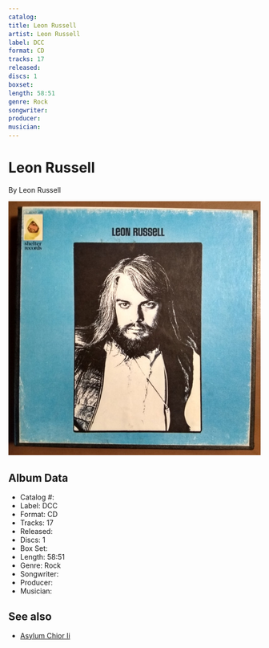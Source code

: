 ```yaml
---
catalog: 
title: Leon Russell
artist: Leon Russell
label: DCC
format: CD
tracks: 17
released: 
discs: 1
boxset: 
length: 58:51
genre: Rock
songwriter: 
producer: 
musician: 
---
```


# Leon Russell

By Leon Russell

![](../../assets/cdcovers/Leon_Russell-Leon_Russell.png)

## Album Data

- Catalog #: 
- Label: DCC
- Format: CD
- Tracks: 17
- Released: 
- Discs: 1
- Box Set: 
- Length: 58:51
- Genre: Rock
- Songwriter: 
- Producer: 
- Musician: 


## See also

- [Asylum Chior Ii](Asylum_Chior_Ii.md)
